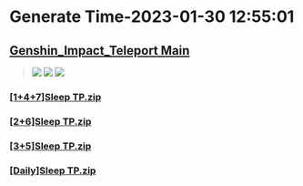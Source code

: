 # Generate Time-2023-01-30 12:55:01

## [Genshin_Impact_Teleport Main](https://github.com/Sam5440/Genshin_Impact_Teleport/edit/main/README.md)

>![](https://komarev.com/ghpvc/?username=done439)
>![](https://komarev.com/ghpvc/?username=done438)
>![](https://komarev.com/ghpvc/?username=done437)

### [[1+4+7]Sleep TP.zip](https://raw.githubusercontent.com/Sam5440/Genshin_Impact_Teleport/download/OptimizationCollectionPackage/SleepJson/%5B1%2B4%2B7%5DSleep%20TP.zip)

### [[2+6]Sleep TP.zip](https://raw.githubusercontent.com/Sam5440/Genshin_Impact_Teleport/download/OptimizationCollectionPackage/SleepJson/%5B2%2B6%5DSleep%20TP.zip)

### [[3+5]Sleep TP.zip](https://raw.githubusercontent.com/Sam5440/Genshin_Impact_Teleport/download/OptimizationCollectionPackage/SleepJson/%5B3%2B5%5DSleep%20TP.zip)

### [[Daily]Sleep TP.zip](https://raw.githubusercontent.com/Sam5440/Genshin_Impact_Teleport/download/OptimizationCollectionPackage/SleepJson/%5BDaily%5DSleep%20TP.zip)

